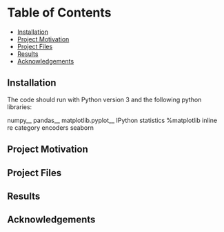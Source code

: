 # Table of Contents
- [Installation](#i)
- [Project Motivation](#pm)
- [Project Files](#pf)
- [Results](#r)
- [Acknowledgements](#a)

## Installation <a name="i"></a>
The code should run with Python version 3 and the following python libraries:

numpy__
pandas__
matplotlib.pyplot__
IPython
statistics
%matplotlib inline
re
category encoders
seaborn


## Project Motivation <a name="pm"></a>

## Project Files <a name="pf"></a>

## Results <a name="r"></a>

## Acknowledgements <a name="a"></a>
